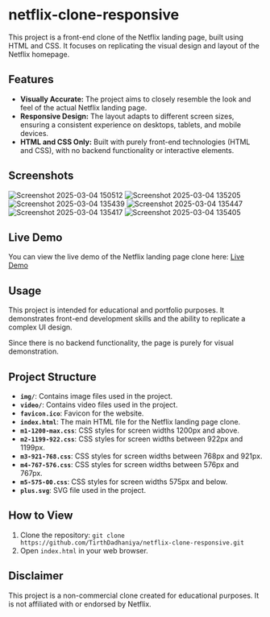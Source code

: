 # netflix-clone-responsive
This project is a front-end clone of the Netflix landing page, built using HTML and CSS. It focuses on replicating the visual design and layout of the Netflix homepage.

## Features

* **Visually Accurate:** The project aims to closely resemble the look and feel of the actual Netflix landing page.
* **Responsive Design:** The layout adapts to different screen sizes, ensuring a consistent experience on desktops, tablets, and mobile devices.
* **HTML and CSS Only:** Built with purely front-end technologies (HTML and CSS), with no backend functionality or interactive elements.

## Screenshots
![Screenshot 2025-03-04 150512](https://github.com/user-attachments/assets/90805ba0-e0c1-4ff0-938c-c8fa69e73b03)
![Screenshot 2025-03-04 135205](https://github.com/user-attachments/assets/3f06ab78-5fa6-454d-be09-e49269c36a04)
![Screenshot 2025-03-04 135439](https://github.com/user-attachments/assets/9a7d28de-48c0-4425-8a57-f73aa0744931)
![Screenshot 2025-03-04 135447](https://github.com/user-attachments/assets/5dc46d46-740c-4ec4-a554-d71f2f6c32d0)
![Screenshot 2025-03-04 135417](https://github.com/user-attachments/assets/ee1333ab-58e6-43f1-b461-d5c1015f471f)
![Screenshot 2025-03-04 135405](https://github.com/user-attachments/assets/37f2a7a5-b1fe-4913-9adc-06ddc6662806)

## Live Demo

You can view the live demo of the Netflix landing page clone here: [Live Demo](https://tirthdadhaniya.github.io/netflix-clone-responsive/)

## Usage

This project is intended for educational and portfolio purposes. It demonstrates front-end development skills and the ability to replicate a complex UI design.

Since there is no backend functionality, the page is purely for visual demonstration.

## Project Structure

* **`img/`**: Contains image files used in the project.
* **`video/`**: Contains video files used in the project.
* **`favicon.ico`**: Favicon for the website.
* **`index.html`**: The main HTML file for the Netflix landing page clone.
* **`m1-1200-max.css`**: CSS styles for screen widths 1200px and above.
* **`m2-1199-922.css`**: CSS styles for screen widths between 922px and 1199px.
* **`m3-921-768.css`**: CSS styles for screen widths between 768px and 921px.
* **`m4-767-576.css`**: CSS styles for screen widths between 576px and 767px.
* **`m5-575-00.css`**: CSS styles for screen widths 575px and below.
* **`plus.svg`**: SVG file used in the project.

## How to View

1. Clone the repository: `git clone https://github.com/TirthDadhaniya/netflix-clone-responsive.git`
2. Open `index.html` in your web browser.

##  Disclaimer

This project is a non-commercial clone created for educational purposes. It is not affiliated with or endorsed by Netflix.
